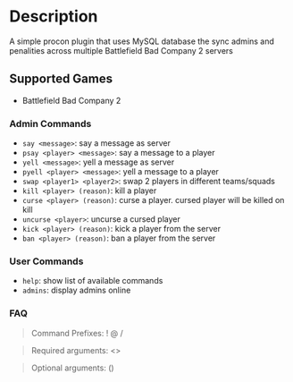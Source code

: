 # Description
A simple procon plugin that uses MySQL database the sync admins and penalities across multiple Battlefield Bad Company 2 servers

## Supported Games
- Battlefield Bad Company 2

### Admin Commands
- `say <message>`: say a message as server
- `psay <player> <message>`: say a message to a player
- `yell <message>`: yell a message as server
- `pyell <player> <message>`: yell a message to a player
- `swap <player1> <player2>`: swap 2 players in different teams/squads
- `kill <player> (reason)`: kill a player
- `curse <player> (reason)`: curse a player. cursed player will be killed on kill
- `uncurse <player>`: uncurse a cursed player
- `kick <player> (reason)`: kick a player from the server
- `ban <player> (reason)`: ban a player from the server

### User Commands
- `help`: show list of available commands
- `admins`: display admins online

### FAQ
> Command Prefixes: ! @ /

> Required arguments: <>

> Optional arguments: ()
